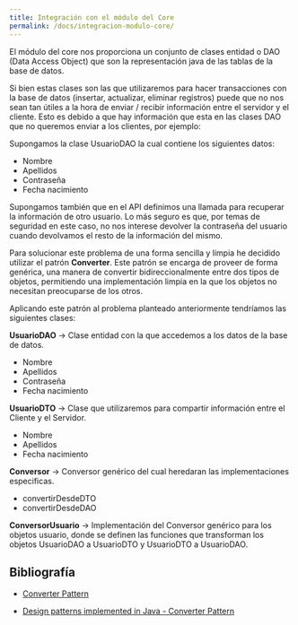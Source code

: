 ```yaml
---
title: Integración con el módulo del Core
permalink: /docs/integracion-modulo-core/
---
```


El módulo del core nos proporciona un conjunto de clases entidad o DAO (Data Access Object) que son la representación java de las tablas de la base de datos.

Si bien estas clases son las que utilizaremos para hacer transacciones con la base de datos (insertar, actualizar, eliminar registros) puede que no nos sean tan útiles a la hora de enviar / recibir información entre el servidor y el cliente. Esto es debido a que hay información que esta en las clases DAO que no queremos enviar a los clientes, por ejemplo:

Supongamos la clase UsuarioDAO la cual contiene los siguientes datos:

- Nombre
- Apellidos
- Contraseña
- Fecha nacimiento

Supongamos también que en el API definimos una llamada para recuperar la información de otro usuario. Lo más seguro es que, por temas de seguridad en este caso, no nos interese devolver la contraseña del usuario cuando devolvamos el resto de la información del mismo.

Para solucionar este problema de una forma sencilla y limpia he decidido utilizar el patrón **Converter**. Este patrón se encarga de proveer de forma genérica, una manera de convertir bidireccionalmente entre dos tipos de objetos, permitiendo una implementación limpia en la que los objetos no necesitan preocuparse de los otros.

Aplicando este patrón al problema planteado anteriormente tendríamos las siguientes clases:

**UsuarioDAO** -> Clase entidad con la que accedemos a los datos de la base de datos.

- Nombre
- Apellidos
- Contraseña
- Fecha nacimiento

**UsuarioDTO** -> Clase que utilizaremos para compartir información entre el Cliente y el Servidor.

- Nombre
- Apellidos
- Fecha nacimiento

**Conversor** -> Conversor genérico del cual heredaran las implementaciones especificas.

- convertirDesdeDTO
- convertirDesdeDAO

**ConversorUsuario** -> Implementación del Conversor genérico para los objetos usuario, donde se definen las funciones que transforman los objetos UsuarioDAO a UsuarioDTO y UsuarioDTO a UsuarioDAO.

## Bibliografía

- [Converter Pattern](http://ramesh-java-design-patterns.blogspot.com/2018/03/converter-pattern.html)

- [Design patterns implemented in Java - Converter Pattern](https://github.com/iluwatar/java-design-patterns/tree/master/converter/src/main/java/com/iluwatar/converter)

